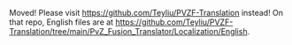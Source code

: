 Moved! Please visit https://github.com/Teyliu/PVZF-Translation instead!
On that repo, English files are at https://github.com/Teyliu/PVZF-Translation/tree/main/PvZ_Fusion_Translator/Localization/English.
